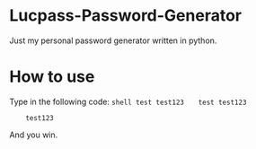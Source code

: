 # Lucpass-Password-Generator
Just my personal password generator written in python.
# How to use
Type in the following code:
`shell test
    test123
    `
`   test
    test123
`
```   test
    test123
```
And you win.
